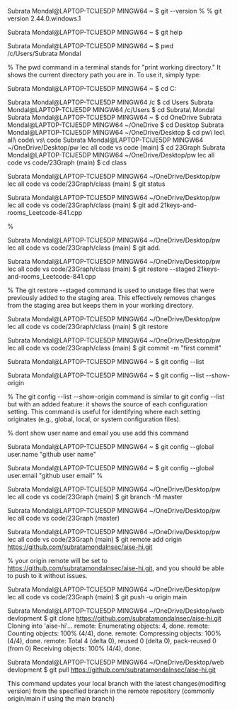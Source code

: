 
Subrata Mondal@LAPTOP-TCIJE5DP MINGW64 ~
$ git --version 
%  <!-- This command should display the installed Git version -->
% git version 2.44.0.windows.1

Subrata Mondal@LAPTOP-TCIJE5DP MINGW64 ~
$ git help
<!--The git help command provides a summary of Git commands and shows you how to get more information on each command. Here’s how to use it: -->


<!-- usage: git [-v | --version] [-h | --help] [-C <path>] [-c <name>=<value>]
           [--exec-path[=<path>]] [--html-path] [--man-path] [--info-path]
           [-p | --paginate | -P | --no-pager] [--no-replace-objects] [--bare]
           [--git-dir=<path>] [--work-tree=<path>] [--namespace=<name>]
           [--config-env=<name>=<envvar>] <command> [<args>]

These are common Git commands used in various situations:

start a working area (see also: git help tutorial)
   clone     Clone a repository into a new directory
   init      Create an empty Git repository or reinitialize an existing one

work on the current change (see also: git help everyday)
   add       Add file contents to the index
   mv        Move or rename a file, a directory, or a symlink
   restore   Restore working tree files
   rm        Remove files from the working tree and from the index

examine the history and state (see also: git help revisions)
   bisect    Use binary search to find the commit that introduced a bug
   diff      Show changes between commits, commit and working tree, etc
   grep      Print lines matching a pattern
   log       Show commit logs
   show      Show various types of objects
   status    Show the working tree status

grow, mark and tweak your common history
   branch    List, create, or delete branches
   commit    Record changes to the repository
   merge     Join two or more development histories together
   rebase    Reapply commits on top of another base tip
   reset     Reset current HEAD to the specified state
   switch    Switch branches
   tag       Create, list, delete or verify a tag object signed with GPG

collaborate (see also: git help workflows)
   fetch     Download objects and refs from another repository
   pull      Fetch from and integrate with another repository or a local branch
   push      Update remote refs along with associated objects

'git help -a' and 'git help -g' list available subcommands and some
concept guides. See 'git help <command>' or 'git help <concept>'
to read about a specific subcommand or concept.
See 'git help git' for an overview of the system. -->


<!-- git init: Initialize a new Git repository.
git clone: Clone an existing repository.
git add: Add files to the staging area.
git commit: Commit changes to the repository.
git status: Show the status of changes in the repository.
git push: Push commits to a remote repository.
git pull: Pull updates from a remote repository.
--> 

Subrata Mondal@LAPTOP-TCIJE5DP MINGW64 ~
$ pwd  
/c/Users/Subrata Mondal

% The pwd command in a terminal stands for "print working directory." It shows the current directory path you are in. To use it, simply type:


Subrata Mondal@LAPTOP-TCIJE5DP MINGW64 ~
$ cd C:  
<!--The cd command is used to change directories-->

Subrata Mondal@LAPTOP-TCIJE5DP MINGW64 /c
$ cd Users
Subrata Mondal@LAPTOP-TCIJE5DP MINGW64 /c/Users
$ cd Subrata\ Mondal
Subrata Mondal@LAPTOP-TCIJE5DP MINGW64 ~
$ cd OneDrive
Subrata Mondal@LAPTOP-TCIJE5DP MINGW64 ~/OneDrive
$ cd Desktop
Subrata Mondal@LAPTOP-TCIJE5DP MINGW64 ~/OneDrive/Desktop
$ cd pw\ lec\ all\ code\ vs\ code
Subrata Mondal@LAPTOP-TCIJE5DP MINGW64 ~/OneDrive/Desktop/pw lec all code vs code (main)
$ cd 23Graph
Subrata Mondal@LAPTOP-TCIJE5DP MINGW64 ~/OneDrive/Desktop/pw lec all code vs code/23Graph (main)
$ cd class


Subrata Mondal@LAPTOP-TCIJE5DP MINGW64 ~/OneDrive/Desktop/pw lec all code vs code/23Graph/class (main)
$ git status

<!-- On branch main
Untracked files:
  (use "git add <file>..." to include in what will be committed)
        00practice.cpp
        00practice.exe
        01undirected_unweighted_graph_adjacency_list.cpp
        02directed_unweighted_graph_adjacency_list.cpp
        03undirected_weighted_graph_adjacency_list.cpp
        04directed_weighted_graph_adjacency_list.cpp
        05undirected_unweighted_graph_adjacency_set.cpp
        06directed_unweighted_graph_adjacency_set.cpp
        07undirected_weighted_graph_adjacency_map.cpp
        08directed_weighted_graph_adjacency_map.cpp
        09undirected_unweighted_graph_adjacency_matrix.cpp
        10directed_unweighted_graph_adjacency_matrix.cpp
        11undirected_weighted_graph_adjacency_matrix.cpp
        12directed_weighted_graph_adjacency_matrix.cpp
        13DFS_of_graph_gfg.cpp
        14BFS_of_graph_gfg.cpp
        15Any_Node_present_using_dfs_method.cpp
        16All_path_src_to_dct_DFS.cpp
        17Shortest_Path_BFS.cpp
        20find-center-of-star-graph_Leetcode-1791.cpp
        21keys-and-rooms_Leetcode-841.cpp
        22clone-graph_Leetcode-133.cpp
        floodfill -application/

nothing added to commit but untracked files present (use "git add" to track) -->

<!--
The `git status` command shows the current state of the working directory and staging area in a Git repository. It provides information about:

1. **Tracked Changes**: Any changes staged for the next commit.
2. **Unstaged Changes**: Files that have been modified but not yet staged.
3. **Untracked Files**: Files that are not tracked by Git yet (i.e., new files).

To use it, simply type:

```bash
git status
```

### Example Output

You might see something like this:

```plaintext
On branch main
Your branch is up to date with 'origin/main'.

Changes to be committed:
  (use "git restore --staged <file>..." to unstage)
        modified:   file1.txt

Changes not staged for commit:
  (use "git add <file>..." to update what will be committed)
  (use "git restore <file>..." to discard changes in working directory)
        modified:   file2.txt

Untracked files:
  (use "git add <file>..." to include in what will be committed)
        file3.txt
```

This output indicates:
- `file1.txt` is staged and ready to be committed.
- `file2.txt` has changes but is not staged.
- `file3.txt` is a new, untracked file.
-->


Subrata Mondal@LAPTOP-TCIJE5DP MINGW64 ~/OneDrive/Desktop/pw lec all code vs code/23Graph/class (main)
$ git add 21keys-and-rooms_Leetcode-841.cpp

% <!-- git add are individual add Stage a File:-->

Subrata Mondal@LAPTOP-TCIJE5DP MINGW64 ~/OneDrive/Desktop/pw lec all code vs code/23Graph/class (main)
$ git add.

<!--
git add this folder all file are  add  Stage a File:
-->


Subrata Mondal@LAPTOP-TCIJE5DP MINGW64 ~/OneDrive/Desktop/pw lec all code vs code/23Graph/class (main)
$ git restore --staged 21keys-and-rooms_Leetcode-841.cpp

%  The git restore --staged command is used to unstage files that were previously added to the staging area. This effectively removes changes from the staging area but keeps them in your working directory.

Subrata Mondal@LAPTOP-TCIJE5DP MINGW64 ~/OneDrive/Desktop/pw lec all code vs code/23Graph/class (main)
$ git restore  <file name>


<!-- The `git restore <file>` command is used to discard changes in a specific file and revert it back to the last committed version in the repository. This command is helpful if you want to undo modifications to a file that haven't been staged yet.

### Syntax

```bash
git restore <file>
```

Replace `<file>` with the name of the file you want to restore.

### Example Usage

1. **Make Changes to a File**  
   Suppose you make some edits to `example.txt`.

2. **Restore the File to Last Commit**  
   If you want to discard those changes and revert to the last committed version:
   ```bash
   git restore example.txt
   ```

### Important Notes
- **Restoring Staged Changes**: If the file has already been staged, use `git restore --staged <file>` to unstage it, or `git restore <file>` to discard all changes, both staged and unstaged.
- **Irreversible Action**: Using `git restore` will discard your changes, so make sure to only use it when you're okay with losing those modifications. -->


Subrata Mondal@LAPTOP-TCIJE5DP MINGW64 ~/OneDrive/Desktop/pw lec all code vs code/23Graph/class (main)
$ git commit -m "first commit"

<!--
% On branch main
% Untracked files:
%   (use "git add <file>..." to include in what will be committed)
%         00practice.cpp
%         00practice.exe
%         01undirected_unweighted_graph_adjacency_list.cpp
%         02directed_unweighted_graph_adjacency_list.cpp
%         03undirected_weighted_graph_adjacency_list.cpp
%         04directed_weighted_graph_adjacency_list.cpp
%         05undirected_unweighted_graph_adjacency_set.cpp
%         06directed_unweighted_graph_adjacency_set.cpp
%         07undirected_weighted_graph_adjacency_map.cpp
%         08directed_weighted_graph_adjacency_map.cpp
%         09undirected_unweighted_graph_adjacency_matrix.cpp
%         10directed_unweighted_graph_adjacency_matrix.cpp
%         11undirected_weighted_graph_adjacency_matrix.cpp
%         12directed_weighted_graph_adjacency_matrix.cpp
%         13DFS_of_graph_gfg.cpp
%         14BFS_of_graph_gfg.cpp
%         15Any_Node_present_using_dfs_method.cpp
%         16All_path_src_to_dct_DFS.cpp
%         17Shortest_Path_BFS.cpp
%         20find-center-of-star-graph_Leetcode-1791.cpp
%         21keys-and-rooms_Leetcode-841.cpp
%         22clone-graph_Leetcode-133.cpp
%         floodfill -application/

% nothing added to commit but untracked files present (use "git add" to track)
-->

<!--
%  The `git commit -m "first commit"` command is used to create a new commit with a message describing the changes. The `-m` flag allows you to add a message inline, without opening an editor.

% ### Syntax

% ```bash
% git commit -m "your commit message here"
% ```

% In this example:

% ```bash
% git commit -m "first commit"
% ```

% Git creates a new commit with the message "first commit," which could be a typical initial commit message for a new project.

% ### Example Workflow

% 1. **Stage Changes**:
%    ```bash
%    git add .
%    ```
%    This stages all changes in the current directory.

% 2. **Create the Commit**:
%    ```bash
%    git commit -m "first commit"
%    ```

% ### Important Notes

% - **Commit Message**: Choose a descriptive message to explain what changes are included in the commit.
% - **Staged Changes Only**: Only staged changes are included in the commit.

-->

Subrata Mondal@LAPTOP-TCIJE5DP MINGW64 ~
$ git config --list
<!-- 
diff.astextplain.textconv=astextplain
filter.lfs.clean=git-lfs clean -- %f
filter.lfs.smudge=git-lfs smudge -- %f
filter.lfs.process=git-lfs filter-process
filter.lfs.required=true
http.sslbackend=openssl
http.sslcainfo=C:/Program Files/Git/mingw64/etc/ssl/certs/ca-bundle.crt
core.autocrlf=true
core.fscache=true
core.symlinks=false
pull.rebase=false
credential.helper=manager
credential.https://dev.azure.com.usehttppath=true
init.defaultbranch=master
user.name=subratamondal2
user.email=subrata24012005@gmail.com
filter.lfs.clean=git-lfs clean -- %f
filter.lfs.smudge=git-lfs smudge -- %f
filter.lfs.process=git-lfs filter-process
filter.lfs.required=true
 -->

<!-- 
user.name=Your Name
user.email=your.email@example.com
it tail us your git user.name and email.
-->

Subrata Mondal@LAPTOP-TCIJE5DP MINGW64 ~
$ git config --list --show-origin

<!--
% file:C:/Program Files/Git/etc/gitconfig diff.astextplain.textconv=astextplain
% file:C:/Program Files/Git/etc/gitconfig filter.lfs.clean=git-lfs clean -- %f
% file:C:/Program Files/Git/etc/gitconfig filter.lfs.smudge=git-lfs smudge -- %f
% file:C:/Program Files/Git/etc/gitconfig filter.lfs.process=git-lfs filter-process
% file:C:/Program Files/Git/etc/gitconfig filter.lfs.required=true
% file:C:/Program Files/Git/etc/gitconfig http.sslbackend=openssl
% file:C:/Program Files/Git/etc/gitconfig http.sslcainfo=C:/Program Files/Git/mingw64/etc/ssl/certs/ca-bundle.crt
% file:C:/Program Files/Git/etc/gitconfig core.autocrlf=true
% file:C:/Program Files/Git/etc/gitconfig core.fscache=true
% file:C:/Program Files/Git/etc/gitconfig core.symlinks=false
% file:C:/Program Files/Git/etc/gitconfig pull.rebase=false
% file:C:/Program Files/Git/etc/gitconfig credential.helper=manager
% file:C:/Program Files/Git/etc/gitconfig credential.https://dev.azure.com.usehttppath=true
% file:C:/Program Files/Git/etc/gitconfig init.defaultbranch=master
% file:C:/Users/Subrata Mondal/.gitconfig user.name=subratamondal2
% file:C:/Users/Subrata Mondal/.gitconfig user.email=subrata24012005@gmail.com
% file:C:/Users/Subrata Mondal/.gitconfig filter.lfs.clean=git-lfs clean -- %f
% file:C:/Users/Subrata Mondal/.gitconfig filter.lfs.smudge=git-lfs smudge -- %f
% file:C:/Users/Subrata Mondal/.gitconfig filter.lfs.process=git-lfs filter-process
% file:C:/Users/Subrata Mondal/.gitconfig filter.lfs.required=true
-->

% The git config --list --show-origin command is similar to git config --list but with an added feature: it shows the source of each configuration setting. This command is useful for identifying where each setting originates (e.g., global, local, or system configuration files). 

% dont show user name and email you use add this command

Subrata Mondal@LAPTOP-TCIJE5DP MINGW64 ~
$ git config --global user.name "github user name" 
<!-- add user name this command -->


Subrata Mondal@LAPTOP-TCIJE5DP MINGW64 ~
$ git config --global user.email "github user email" 
% <!-- add user email this command -->


Subrata Mondal@LAPTOP-TCIJE5DP MINGW64 ~/OneDrive/Desktop/pw lec all code vs code/23Graph (main)
$ git branch -M master 

Subrata Mondal@LAPTOP-TCIJE5DP MINGW64 ~/OneDrive/Desktop/pw lec all code vs code/23Graph (master)

<!-- change the branch-> git branch -M (branch name)  -->

Subrata Mondal@LAPTOP-TCIJE5DP MINGW64 ~/OneDrive/Desktop/pw lec all code vs code/23Graph (main)
$ git remote add origin https://github.com/subratamondalnsec/aise-hi.git

%  your origin remote will be set to https://github.com/subratamondalnsec/aise-hi.git, and you should be able to push to it without issues.

 Subrata Mondal@LAPTOP-TCIJE5DP MINGW64 ~/OneDrive/Desktop/pw lec all code vs code/23Graph (main)
$ git push -u origin main

<!-- it will attempt to push your local main branch to the main branch in the remote repository at origin. -->

Subrata Mondal@LAPTOP-TCIJE5DP MINGW64 ~/OneDrive/Desktop/web devlopment
$ git clone https://github.com/subratamondalnsec/aise-hi.git
Cloning into 'aise-hi'...
remote: Enumerating objects: 4, done.
remote: Counting objects: 100% (4/4), done.
remote: Compressing objects: 100% (4/4), done.
remote: Total 4 (delta 0), reused 0 (delta 0), pack-reused 0 (from 0)
Receiving objects: 100% (4/4), done.

<!--
% The git clone command is used to create a local copy of a remote repository:
% git clone <repository_url>
% Example:
% git clone https://github.com/username/repository.git
-->


Subrata Mondal@LAPTOP-TCIJE5DP MINGW64 ~/OneDrive/Desktop/web devlopment
$ git pull https://github.com/subratamondalnsec/aise-hi.git

This command updates your local branch with the latest changes(modifing version) from the specified branch in the remote repository (commonly origin/main if using the main branch)
